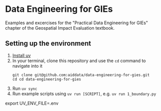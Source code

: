 # Data Engineering for GIEs

Examples and excercises for the "Practical Data Engineering for GIEs" chapter of the Geospatial Impact Evaluation textbook.

## Setting up the environment

1. [Install uv](https://docs.astral.sh/uv/getting-started/installation/)
2. In your terminal, clone this repository and use the `cd` command to navigate into it
   ```
   git clone git@github.com:aiddata/data-engineering-for-gies.git
   cd cd data-engineering-for-gies
   ```
3. Run `uv sync`
4. Run example scripts using `uv run [SCRIPT]`, e.g. `uv run 1_boundary.py`


export UV_ENV_FILE=.env
